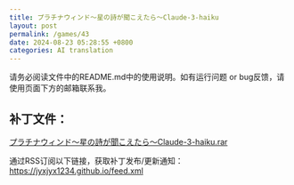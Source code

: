 ```yaml
---
title: プラチナウィンド～星の詩が聞こえたら～Claude-3-haiku
layout: post
permalink: /games/43
date: 2024-08-23 05:28:55 +0800
categories: AI translation
---
```



请务必阅读文件中的README.md中的使用说明。如有运行问题 or bug反馈，请使用页面下方的邮箱联系我。

## 补丁文件：

[プラチナウィンド～星の詩が聞こえたら～Claude-3-haiku.rar](../resources/%E3%83%97%E3%83%A9%E3%83%81%E3%83%8A%E3%82%A6%E3%82%A3%E3%83%B3%E3%83%89%EF%BD%9E%E6%98%9F%E3%81%AE%E8%A9%A9%E3%81%8C%E8%81%9E%E3%81%93%E3%81%88%E3%81%9F%E3%82%89%EF%BD%9EClaude-3-haiku.rar)

 

通过RSS订阅以下链接，获取补丁发布/更新通知：https://jyxjyx1234.github.io/feed.xml

